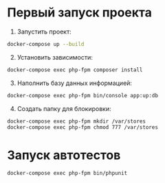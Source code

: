 # Первый запуск проекта

1. Запустить проект:
```bash
docker-compose up --build
```

2. Установить зависимости:
```bash
docker-compose exec php-fpm composer install
```

3. Наполнить базу данных информацией:
```bash
docker-compose exec php-fpm bin/console app:up:db
```

4. Создать папку для блокировки:
```bash
docker-compose exec php-fpm mkdir /var/stores
docker-compose exec php-fpm chmod 777 /var/stores
```

# Запуск автотестов

```bash
docker-compose exec php-fpm bin/phpunit
```

